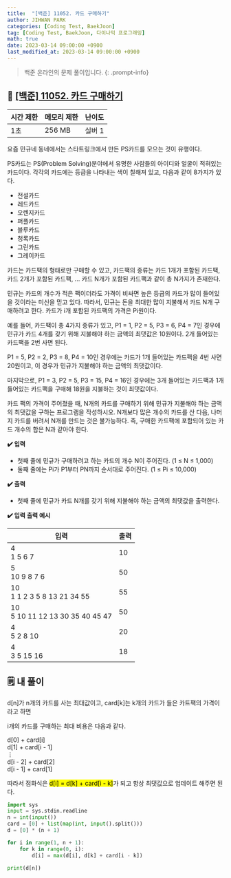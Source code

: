 ```yaml
---
title:  "[백준] 11052. 카드 구매하기"
author: JIHWAN PARK
categories: [Coding Test, BaekJoon]
tag: [Coding Test, BaekJoon, 다이나믹 프로그래밍]
math: true
date: 2023-03-14 09:00:00 +0900
last_modified_at: 2023-03-14 09:00:00 +0900
---
```

> 백준 온라인의 문제 풀이입니다. 
{: .prompt-info}

## 📖 <a href='https://www.acmicpc.net/problem/11052' target='_blank'>[백준] 11052. 카드 구매하기</a>

|시간 제한|메모리 제한|난이도|
|---|---|---|
|1초|256 MB|실버 1|

요즘 민규네 동네에서는 스타트링크에서 만든 PS카드를 모으는 것이 유행이다.

PS카드는 PS(Problem Solving)분야에서 유명한 사람들의 아이디와 얼굴이 적혀있는 카드이다. 각각의 카드에는 등급을 나타내는 색이 칠해져 있고, 다음과 같이 8가지가 있다.

- 전설카드
- 레드카드
- 오렌지카드
- 퍼플카드
- 블루카드
- 청록카드
- 그린카드
- 그레이카드

카드는 카드팩의 형태로만 구매할 수 있고, 카드팩의 종류는 카드 1개가 포함된 카드팩, 카드 2개가 포함된 카드팩, ... 카드 N개가 포함된 카드팩과 같이 총 N가지가 존재한다.

민규는 카드의 개수가 적은 팩이더라도 가격이 비싸면 높은 등급의 카드가 많이 들어있을 것이라는 미신을 믿고 있다. 따라서, 민규는 돈을 최대한 많이 지불해서 카드 N개 구매하려고 한다. 카드가 i개 포함된 카드팩의 가격은 Pi원이다.

예를 들어, 카드팩이 총 4가지 종류가 있고, P1 = 1, P2 = 5, P3 = 6, P4 = 7인 경우에 민규가 카드 4개를 갖기 위해 지불해야 하는 금액의 최댓값은 10원이다. 2개 들어있는 카드팩을 2번 사면 된다.

P1 = 5, P2 = 2, P3 = 8, P4 = 10인 경우에는 카드가 1개 들어있는 카드팩을 4번 사면 20원이고, 이 경우가 민규가 지불해야 하는 금액의 최댓값이다.

마지막으로, P1 = 3, P2 = 5, P3 = 15, P4 = 16인 경우에는 3개 들어있는 카드팩과 1개 들어있는 카드팩을 구매해 18원을 지불하는 것이 최댓값이다.

카드 팩의 가격이 주어졌을 때, N개의 카드를 구매하기 위해 민규가 지불해야 하는 금액의 최댓값을 구하는 프로그램을 작성하시오. N개보다 많은 개수의 카드를 산 다음, 나머지 카드를 버려서 N개를 만드는 것은 불가능하다. 즉, 구매한 카드팩에 포함되어 있는 카드 개수의 합은 N과 같아야 한다.

**✔️ 입력**

- 첫째 줄에 민규가 구매하려고 하는 카드의 개수 N이 주어진다. (1 ≤ N ≤ 1,000)
- 둘째 줄에는 Pi가 P1부터 PN까지 순서대로 주어진다. (1 ≤ Pi ≤ 10,000)

**✔️ 출력**

- 첫째 줄에 민규가 카드 N개를 갖기 위해 지불해야 하는 금액의 최댓값을 출력한다.

**✔️ 입력 출력 예시**

|입력|출력|
|---|---|
|4<br>1 5 6 7|10|
|5<br>10 9 8 7 6|50|
|10<br>1 1 2 3 5 8 13 21 34 55|55|
|10<br>5 10 11 12 13 30 35 40 45 47|50|
|4<br>5 2 8 10|20|
|4<br>3 5 15 16|18|


## 🗒️ 내 풀이
d[n]가 n개의 카드를 사는 최대값이고, card[k]는 k개의 카드가 들은 카트팩의 가격이라고 하면

i개의 카드를 구매하는 최대 비용은 다음과 같다.

d[0] + card[i]<br>
d[1] + card[i - 1]<br>
$\vdots$<br>
d[i - 2] + card[2]<br>
d[i - 1] + card[1]

따라서 점화식은 <mark>d[i] = d[k] + card[i - k]</mark>가 되고 항상 최댓값으로 업데이트 해주면 된다.

```python
import sys
input = sys.stdin.readline
n = int(input())
card = [0] + list(map(int, input().split()))
d = [0] * (n + 1)

for i in range(1, n + 1):
    for k in range(0, i):
        d[i] = max(d[i], d[k] + card[i - k])

print(d[n])
```